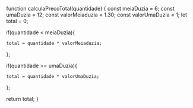 function calculaPrecoTotal(quantidade) {
  const meiaDuzia = 6;
  const umaDuzia = 12;
  const valorMeiaduzia = 1.30;
  const valorUmaDuzia = 1;
  let total = 0;
  
  if(quantidade < meiaDuzia){
    
    total = quantidade * valorMeiaduzia;
    
  };
  
  if(quantidade >= umaDuzia){
    
    total = quantidade * valorUmaDuzia;
    
  };
  
  return total;
}

